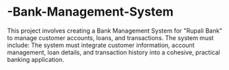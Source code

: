 # -Bank-Management-System
This project involves creating a Bank Management System for "Rupali Bank" to manage customer accounts, loans, and transactions. The system must include: The system must integrate customer information, account management, loan details, and transaction history into a cohesive, practical banking application.

